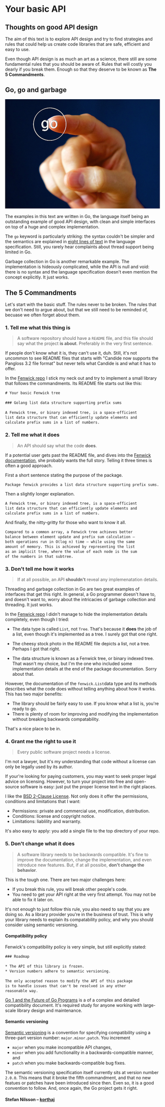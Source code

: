 # Your basic API

## Thoughts on good API design

The aim of this text is to explore API design and try to find
strategies and rules that could help us create code libraries
that are safe, efficient and easy to use.

Even though API design is as much an art as a science, there still
are some fundamental rules that you should be aware of. Rules that
will costly you dearly if you break them. Enough so that they
deserve to be known as **The 5 Commandments**.


## Go, go and garbage

![go](go.jpg)

The examples in this text are written in Go, the language itself
being an outstanding example of good API design, with clean and simple
interfaces on top of a huge and complex implementation.

The `go` keyword is particularly striking: the syntax couldn't
be simpler and the semantics are explained in
[eight lines of text](https://golang.org/ref/spec#Go_statements)
in the language specification. Still, you rarely hear complaints
about thread support being limited in Go.

Garbage collection in Go is another remarkable example.
The implementation is hideously complicated, while the API
is null and void: there is no syntax and the language specification
doesn't even mention the concept explicitly. It just works.


## The 5 Commandments

Let's start with the basic stuff. The rules never to be broken.
The rules that we don't need to argue about, but that we still
need to be reminded of, becuase we often forget about them.


### 1. Tell me what this thing is

> A software repository should have a `README` file,
> and this file should say what the project **is about**.
> Preferably in the very first sentence.

If people don't know what it is, they can't use it, duh.
Still, it's not uncommon to see README files that starts with
"Candide now supports the Pangloss 3.2 file format"
but never tells what Candide is and what it has to offer.

In the [Fenwick repo][fenwick] I stick my neck out and try to
implement a small library that follows the commandments.
Its README file starts out like this:

    # Your basic Fenwick tree
    
    ### Golang list data structure supporting prefix sums
    
    A Fenwick tree, or binary indexed tree, is a space-efficient
    list data structure that can efficiently update elements and
    calculate prefix sums in a list of numbers.


### 2. Tell me what it does

> An API should say what the code **does**.

If a potential user gets past the README file, and dives into
the [Fenwick documentation][fenwickDOC], she probably wants
the full story. Telling it three times is often a good approach.

First a short sentence stating the purpose of the package.

    Package fenwick provides a list data structure supporting prefix sums.

Then a slightly longer explanation.

    A Fenwick tree, or binary indexed tree, is a space-efficient
    list data structure that can efficiently update elements and
    calculate prefix sums in a list of numbers.
    
And finally, the nitty-gritty for those who want to know it all.

    Compared to a common array, a Fenwick tree achieves better
    balance between element update and prefix sum calculation –
    both operations run in O(log n) time – while using the same
    amount of memory. This is achieved by representing the list
    as an implicit tree, where the value of each node is the sum
    of the numbers in that subtree.


### 3. Don't tell me how it works

> If at all possible, an API **shouldn't** reveal any implemenatation details.

Threading and garbage collection in Go are two great examples of interfaces
that get this right. In general, a Go programmer doesn't have to,
and doesn't want to, worry about the intricacies of garbage collection
and threading. It just works.

In the [Fenwick repo][fenwick] I didn't manage to hide
the implementation details completely, even though I tried:

- The data type is called `List`, not `Tree`. That's because it **does**
  the job of a list, even though it's implemented as a tree.
  I surely got that one right.
 
- The cheesy stock photo in the README file depicts a list, not a tree.
  Perhaps I got that right.

- The data structure is known as a Fenwick tree, or binary indexed tree.
  That wasn't my choice, but I'm the one who included some implementation
  details at the end of the package documentation. Sorry about that.
  
However, the documentation of the `fenwick.List`data type and its methods
describes what the code does without telling anything about how it works.
This has two major benefits:

- The library should be fairly easy to use. If you know what a list is,
  you're ready to go.
- There is plenty of room for improving and modifying the implementation
  without breaking backwards compatability.
  
That's a nice place to be in.


### 4. Grant me the right to use it

> Every public software project needs a license.

I'm not a lawyer, but it's my understanding that code without
a license can only be legally used by its author.

If your're looking for paying customers, you may want to seek
proper legal advice on licensing. However, to turn your project into
free and open-source software is easy: just put the proper
license text in the right places.

I like the [BSD 2-Clause License][BSD2]. Not only does it offer
the permissions, conditions and limitations that I want:

- Permissions: private and commercial use, modification, distribution.
- Conditions: license and copyright notice.
- Limitations: liablility and warranty.

It's also easy to apply: you add a single file to the top
directory of your repo.


### 5. Don't change what it does

> A software library needs to be backwards compatible.
> It's fine to improve the documentation, change the implementation,
> and even introduce new features. But, if at all possibe,
> **don't change the behavior**.

This is the tough one. There are two major challenges here:

- If you break this rule, you will break other people's code.
- You need to get your API right at the very first attempt.
  You may not be able to fix it later on.

It's not enough to just follow this rule, you also need to say that
you are doing so. As a library provider you're in the business of trust.
This is why your library needs to explain its compatability policy,
and why you should consider using semantic versioning.

#### Compatibility policy

Fenwick's compatibility policy is very simple, but still explicitly stated:

    ### Roadmap
    
    * The API of this library is frozen.
    * Version numbers adhere to semantic versioning.
    
    The only accepted reason to modify the API of this package
    is to handle issues that can't be resolved in any other
    reasonable way.

[Go 1 and the Future of Go Programs][gocompat] is a of a complex
and detailed compatibility document. It's required study for anyone
working with large-scale library design and maintenance.

#### Semantic versioning


[Semantic versioning][sv] is a convention for specifying compatibility
using a three-part version number: `major.minor.patch`. You increment

- `major` when you make incompatible API changes,
- `minor` when you add functionality in a backwards-compatible manner, and
- `patch` when you make backwards-compatible bug fixes.

The semantic versioning specification itself currently sits at version
number `2.0.0`. This means that it broke  the fifth commandment,
and that no new featues or patches have been introduced since then.
Even so, it is a good convention to follow. And, once again,
the Go project gets it right.

#### Stefan Nilsson – [korthaj](https://github.com/korthaj)

[BSD2]: https://opensource.org/licenses/BSD-2-Clause
[gocompat]: https://golang.org/doc/go1compat
[gospec]: https://golang.org/ref/spec
[fenwick]: https://github.com/yourbasic/fenwick
[fenwickLICENSE]: https://github.com/yourbasic/fenwick/blob/master/LICENSE
[fenwickREADME]: https://github.com/yourbasic/fenwick/blob/master/README.md
[fenwickDOC]: https://godoc.org/github.com/yourbasic/fenwick
[sv]: http://semver.org/


